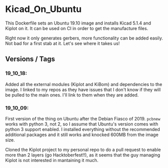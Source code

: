 # Kicad_On_Ubuntu

This Dockerfile sets an Ubuntu 19.10 image and installs Kicad 5.1.4 and Kiplot on it. It can be used on CI in order to get the manufacture files.

Right now it only generates gerbers, more functionality can be added easily. Not bad for a first stab at it. Let's see where it takes us!

## Versions / Tags

### 19_10_18:

Added all the external modules (Kiplot and KiBom) and dependencies to the image. I linked to my repos as they have issues that I don't know if they will be pulled to the main ones. I'll link to them when they are added.

### 19_10_09:

First version of the thing on Ubuntu after the Debian Fiasco of 2019. `pcbnew` works with python 3, not 2, so I assume that Ubuntu's version comes with python 3 support enabled. I installed everything without the recommended additional packages and it still works and knocked 600MB from the image size.

Cloned the Kiplot project to my personal repo to do a pull request to enable more than 2 layers (go Hacktoberfest!!), as it seems that the guy managing Kiplot is not interested in mantaining it much.
